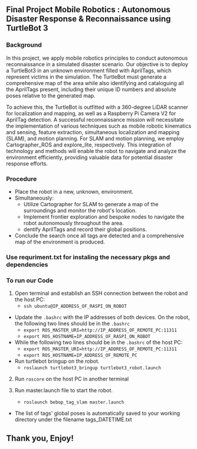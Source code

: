 
## Final Project Mobile Robotics : Autonomous Disaster Response & Reconnaissance using TurtleBot 3

### Background
In this project, we apply mobile robotics principles to conduct autonomous reconnaissance in a simulated disaster scenario. Our objective is to deploy a TurtleBot3 in an unknown environment filled with AprilTags, which represent victims in the simulation. The TurtleBot must generate a comprehensive map of the area while also identifying and cataloguing all the AprilTags present, including their unique ID numbers and absolute poses relative to the generated map.

To achieve this, the TurtleBot is outfitted with a 360-degree LiDAR scanner for localization and mapping, as well as a Raspberry Pi Camera V2 for AprilTag detection. A successful reconnaissance mission will necessitate the implementation of various techniques such as mobile robotic kinematics and sensing, feature extraction, simultaneous localization and mapping (SLAM), and motion planning. For SLAM and motion planning, we employ Cartographer_ROS and explore_lite, respectively. This integration of technology and methods will enable the robot to navigate and analyze the environment efficiently, providing valuable data for potential disaster response efforts.


### Procedure
* Place the robot in a new, unknown, environment.
* Simultaneously:
  * Utilize Cartographer for SLAM to generate a map of the surroundings and monitor the robot's location.
  * Implement frontier exploration and bespoke nodes to navigate the robot autonomously throughout the area.
  * dentify AprilTags and record their global positions.
* Conclude the search once all tags are detected and a comprehensive map of the environment is produced.

### Use requriment.txt for instaling the necessary pkgs and dependencies

### To run our Code

1. Open terminal and establish an SSH connection between the robot and the host PC:
    * `ssh ubuntu@IP_ADDRESS_OF_RASPI_ON_ROBOT`
- Update the `.bashrc` with the IP addresses of both devices. On the robot, the following two lines should be in the `.bashrc`
    * `export ROS_MASTER_URI=http://IP_ADDRESS_OF_REMOTE_PC:11311`
    * `export ROS_HOSTNAME=IP_ADDRESS_OF_RASPI_ON_ROBOT`
- While the following two lines should be in the `.bashrc` of the host PC:
    * `export ROS_MASTER_URI=http://IP_ADDRESS_OF_REMOTE_PC:11311`
    * `export ROS_HOSTNAME=IP_ADDRESS_OF_REMOTE_PC`
- Run turtlebot bringup on the robot.
    * `roslaunch turtlebot3_bringup turtlebot3_robot.launch`

2. Run `roscore` on the host PC in another terminal

3. Run master.launch file to start the robot.
    * `roslaunch bebop_tag_slam master.launch`
- The list of tags' global poses is automatically saved to your working directory under the filename tags\_DATETIME.txt

## Thank you, Enjoy!
